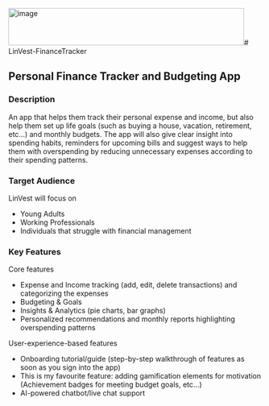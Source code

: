 <img width="468" height="74" alt="image" src="https://github.com/user-attachments/assets/e43fa98e-0d2f-416d-ba06-d1643e3c83fe" /># LinVest-FinanceTracker
## Personal Finance Tracker and Budgeting App

### Description
An app that helps them track their personal expense and income, but also help them set up life goals (such as buying a house, vacation, retirement, etc…) and monthly budgets. The app will also give clear insight into spending habits, reminders for upcoming bills and suggest ways to help them with overspending by reducing unnecessary expenses according to their spending patterns.

### Target Audience
LinVest will focus on 
- Young Adults
- Working Professionals
- Individuals that struggle with financial management

### Key Features
Core features
- Expense and Income tracking (add, edit, delete transactions) and categorizing the expenses
-	Budgeting & Goals
-	Insights & Analytics (pie charts, bar graphs) 
-	Personalized recommendations and monthly reports highlighting overspending patterns


User-experience-based features
-	Onboarding tutorial/guide (step-by-step walkthrough of features as soon as you sign into the app)
- This is my favourite feature: adding gamification elements for motivation (Achievement badges for meeting budget goals, etc…)
-	AI-powered chatbot/live chat support 

